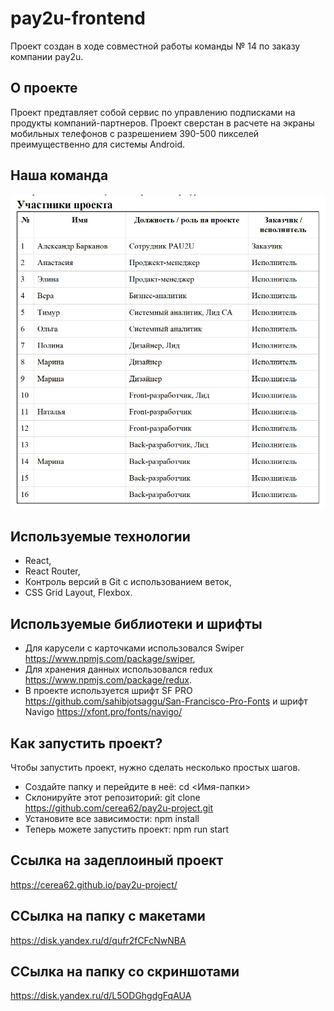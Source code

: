 # pay2u-frontend

Проект создан в ходе совместной работы команды № 14 по заказу компании pay2u.

## О проекте
Проект предтавляет собой сервис по управлению подписками на продукты компаний-партнеров. Проект сверстан в расчете на экраны мобильных телефонов с разрешением 390-500 пикселей преимущественно для системы Android.

## Наша команда
![Alt text](/src/images/Command.jpg "Наша команда")

## Используемые технологии
* React,
* React Router,
* Контроль версий в Git с использованием веток,
* CSS Grid Layout, Flexbox.

## Используемые библиотеки и шрифты

* Для карусели с карточками использовался Swiper https://www.npmjs.com/package/swiper,
* Для хранения данных использовался redux https://www.npmjs.com/package/redux.
* В проекте используется шрифт SF PRO https://github.com/sahibjotsaggu/San-Francisco-Pro-Fonts 
и шрифт Navigo https://xfont.pro/fonts/navigo/

## Как запустить проект?
Чтобы запустить проект, нужно сделать несколько простых шагов.

* Создайте папку и перейдите в неё:
cd <Имя-папки>
* Склонируйте этот репозиторий:
git clone https://github.com/cerea62/pay2u-project.git
* Установите все зависимости:
npm install
* Теперь можете запустить проект:
npm run start

## Ссылка на задеплоиный проект
https://cerea62.github.io/pay2u-project/

## ССылка на папку с макетами
https://disk.yandex.ru/d/qufr2fCFcNwNBA

## ССылка на папку со скриншотами
https://disk.yandex.ru/d/L5ODGhgdgFqAUA